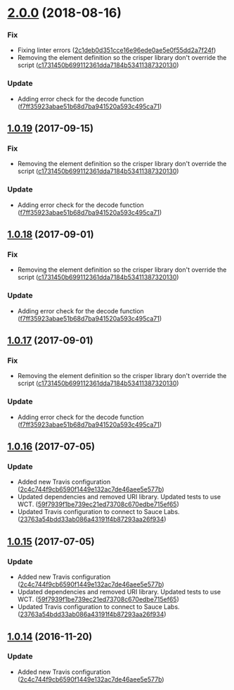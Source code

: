 <a name="2.0.0"></a>
# [2.0.0](https://github.com/advanced-rest-client/cookie-parser/compare/1.0.16...2.0.0) (2018-08-16)


### Fix

* Fixing linter errors ([2c1deb0d351cce16e96ede0ae5e0f55dd2a7f24f](https://github.com/advanced-rest-client/cookie-parser/commit/2c1deb0d351cce16e96ede0ae5e0f55dd2a7f24f))
* Removing the element definition so the crisper library don't override the script ([c1731450b699112361dda7184b53411387320130](https://github.com/advanced-rest-client/cookie-parser/commit/c1731450b699112361dda7184b53411387320130))

### Update

* Adding error check for the decode function ([f7ff35923abae51b68d7ba941520a593c495ca71](https://github.com/advanced-rest-client/cookie-parser/commit/f7ff35923abae51b68d7ba941520a593c495ca71))



<a name="1.0.19"></a>
## [1.0.19](https://github.com/advanced-rest-client/cookie-parser/compare/1.0.16...1.0.19) (2017-09-15)


### Fix

* Removing the element definition so the crisper library don't override the script ([c1731450b699112361dda7184b53411387320130](https://github.com/advanced-rest-client/cookie-parser/commit/c1731450b699112361dda7184b53411387320130))

### Update

* Adding error check for the decode function ([f7ff35923abae51b68d7ba941520a593c495ca71](https://github.com/advanced-rest-client/cookie-parser/commit/f7ff35923abae51b68d7ba941520a593c495ca71))



<a name="1.0.18"></a>
## [1.0.18](https://github.com/advanced-rest-client/cookie-parser/compare/1.0.16...1.0.18) (2017-09-01)


### Fix

* Removing the element definition so the crisper library don't override the script ([c1731450b699112361dda7184b53411387320130](https://github.com/advanced-rest-client/cookie-parser/commit/c1731450b699112361dda7184b53411387320130))

### Update

* Adding error check for the decode function ([f7ff35923abae51b68d7ba941520a593c495ca71](https://github.com/advanced-rest-client/cookie-parser/commit/f7ff35923abae51b68d7ba941520a593c495ca71))



<a name="1.0.17"></a>
## [1.0.17](https://github.com/advanced-rest-client/cookie-parser/compare/1.0.16...1.0.17) (2017-09-01)


### Fix

* Removing the element definition so the crisper library don't override the script ([c1731450b699112361dda7184b53411387320130](https://github.com/advanced-rest-client/cookie-parser/commit/c1731450b699112361dda7184b53411387320130))

### Update

* Adding error check for the decode function ([f7ff35923abae51b68d7ba941520a593c495ca71](https://github.com/advanced-rest-client/cookie-parser/commit/f7ff35923abae51b68d7ba941520a593c495ca71))



<a name="1.0.16"></a>
## [1.0.16](https://github.com/advanced-rest-client/cookie-parser/compare/1.0.13...v1.0.16) (2017-07-05)


### Update

* Added new Travis configuration ([2c4c744f9cb6590f1449e132ac7de46aee5e577b](https://github.com/advanced-rest-client/cookie-parser/commit/2c4c744f9cb6590f1449e132ac7de46aee5e577b))
* Updated dependencies and removed URI library. Updated tests to use WCT. ([59f7939f1be739ec21ed73708c670edbe715ef65](https://github.com/advanced-rest-client/cookie-parser/commit/59f7939f1be739ec21ed73708c670edbe715ef65))
* Updated Travis configuration to connect to Sauce Labs. ([23763a54bdd33ab086a43191f4b87293aa26f934](https://github.com/advanced-rest-client/cookie-parser/commit/23763a54bdd33ab086a43191f4b87293aa26f934))



<a name="1.0.15"></a>
## [1.0.15](https://github.com/advanced-rest-client/cookie-parser/compare/1.0.13...v1.0.15) (2017-07-05)


### Update

* Added new Travis configuration ([2c4c744f9cb6590f1449e132ac7de46aee5e577b](https://github.com/advanced-rest-client/cookie-parser/commit/2c4c744f9cb6590f1449e132ac7de46aee5e577b))
* Updated dependencies and removed URI library. Updated tests to use WCT. ([59f7939f1be739ec21ed73708c670edbe715ef65](https://github.com/advanced-rest-client/cookie-parser/commit/59f7939f1be739ec21ed73708c670edbe715ef65))
* Updated Travis configuration to connect to Sauce Labs. ([23763a54bdd33ab086a43191f4b87293aa26f934](https://github.com/advanced-rest-client/cookie-parser/commit/23763a54bdd33ab086a43191f4b87293aa26f934))



<a name="1.0.14"></a>
## [1.0.14](https://github.com/advanced-rest-client/cookie-parser/compare/1.0.13...v1.0.14) (2016-11-20)


### Update

* Added new Travis configuration ([2c4c744f9cb6590f1449e132ac7de46aee5e577b](https://github.com/advanced-rest-client/cookie-parser/commit/2c4c744f9cb6590f1449e132ac7de46aee5e577b))



